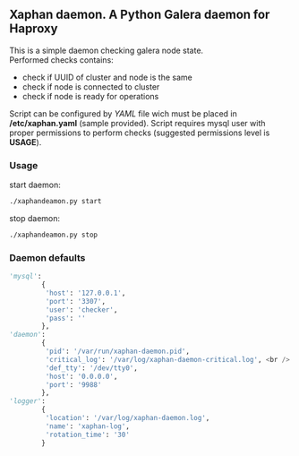 ## Xaphan daemon. A Python Galera daemon for Haproxy
This is a simple daemon checking galera node state. <br>
Performed checks contains:
* check if UUID of cluster and node is the same
* check if node is connected to cluster
* check if node is ready for operations


Script can be configured by *YAML* file wich must be placed in **/etc/xaphan.yaml** (sample provided).
Script requires mysql user with proper permissions to perform checks (suggested permissions level is **USAGE**).
### Usage
start daemon:
```bash
./xaphandeamon.py start
```
stop daemon:
```bash
./xaphandeamon.py stop
```
### Daemon defaults
```python
'mysql':
		{
         'host': '127.0.0.1',
         'port': '3307',
         'user': 'checker',
         'pass': ''
        },
'daemon':
		{
         'pid': '/var/run/xaphan-daemon.pid',
         'critical_log': '/var/log/xaphan-daemon-critical.log', <br />
         'def_tty': '/dev/tty0',
         'host': '0.0.0.0',
         'port': '9988'
        },
'logger':
		{
         'location': '/var/log/xaphan-daemon.log',
         'name': 'xaphan-log',
         'rotation_time': '30'
        }
```